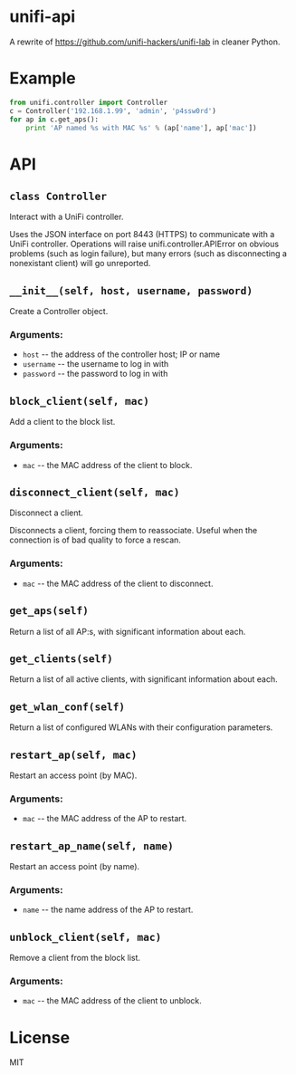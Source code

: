unifi-api
=========

A rewrite of https://github.com/unifi-hackers/unifi-lab in cleaner Python.

Example
=======

```python
from unifi.controller import Controller
c = Controller('192.168.1.99', 'admin', 'p4ssw0rd')
for ap in c.get_aps():
	print 'AP named %s with MAC %s' % (ap['name'], ap['mac'])
```

API
===

`class Controller`
------------------

Interact with a UniFi controller.
 
Uses the JSON interface on port 8443 (HTTPS) to communicate with a UniFi
controller. Operations will raise unifi.controller.APIError on obvious
problems (such as login failure), but many errors (such as disconnecting a
nonexistant client) will go unreported.

`__init__(self, host, username, password)`
------------------------------------------

Create a Controller object.
     
### Arguments:

 - `host` -- the address of the controller host; IP or name
 - `username` -- the username to log in with
 - `password` -- the password to log in with
 
`block_client(self, mac)`
-------------------------

Add a client to the block list.

### Arguments:

 - `mac` -- the MAC address of the client to block.
 
`disconnect_client(self, mac)`
------------------------------

Disconnect a client.

Disconnects a client, forcing them to reassociate. Useful when the
connection is of bad quality to force a rescan.

### Arguments:
 
 - `mac` -- the MAC address of the client to disconnect.
 
`get_aps(self)`
---------------

Return a list of all AP:s, with significant information about each.
 
`get_clients(self)`
-------------------

Return a list of all active clients, with significant information about each.
 
`get_wlan_conf(self)`
---------------------

Return a list of configured WLANs with their configuration parameters.
 
`restart_ap(self, mac)`
-----------------------

Restart an access point (by MAC).

### Arguments:

 - `mac` -- the MAC address of the AP to restart.
 
`restart_ap_name(self, name)`
-----------------------------

Restart an access point (by name).

### Arguments:

 - `name` -- the name address of the AP to restart.
 
`unblock_client(self, mac)`
---------------------------

Remove a client from the block list.

### Arguments:

 - `mac` -- the MAC address of the client to unblock.

License
=======

MIT


